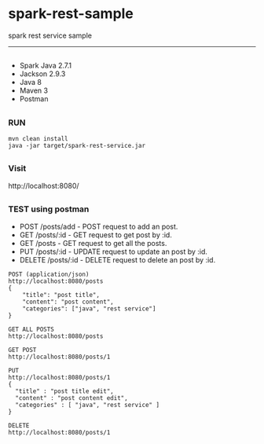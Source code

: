 # spark-rest-sample
spark rest service sample

---

##
###
- Spark Java 2.7.1
- Jackson 2.9.3
- Java 8
- Maven 3
- Postman


##
### RUN
```
mvn clean install
java -jar target/spark-rest-service.jar
```

##
### Visit
http://localhost:8080/


##
### TEST using postman

- POST    /posts/add - POST request to add an post.
- GET     /posts/:id - GET request to get post by :id. 
- GET     /posts     - GET request to get all the posts.
- PUT     /posts/:id - UPDATE request to update an post by :id.
- DELETE  /posts/:id - DELETE request to delete an post by :id.

```
POST (application/json)
http://localhost:8080/posts
{
	"title": "post title",
	"content": "post content",
	"categories": ["java", "rest service"]
}
```

```
GET ALL POSTS
http://localhost:8080/posts
```

```
GET POST
http://localhost:8080/posts/1
```

```
PUT
http://localhost:8080/posts/1
{
  "title" : "post title edit",
  "content" : "post content edit",
  "categories" : [ "java", "rest service" ]
}
```

```
DELETE
http://localhost:8080/posts/1
```

